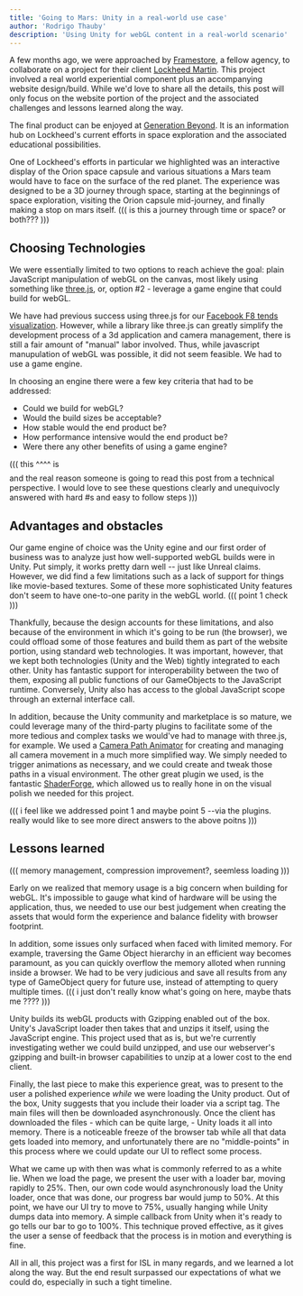 ```yaml
---
title: 'Going to Mars: Unity in a real-world use case'
author: 'Rodrigo Thauby'
description: 'Using Unity for webGL content in a real-world scenario'
---
```


A few months ago, we were approached by [Framestore](http://www.framestore.com/), a fellow agency, to collaborate on a project for their client [Lockheed Martin](http://www.lockheedmartin.com/). This project involved a real world experiential component plus an accompanying website design/build. While we'd love to share all the details, this post will only focus on the website portion of the project and the associated challenges and lessons learned along the way.

The final product can be enjoyed at [Generation Beyond](https://www.generation-beyond.com/).  It is an information hub on Lockheed's current efforts in space exploration and the associated educational possibilities. 

One of Lockheed's efforts in particular we highlighted was an interactive display of the Orion space capsule and various situations a Mars team would have to face on the surface of the red planet.  The experience was designed to be a 3D journey through space, starting at the beginnings of space exploration, visiting the Orion capsule mid-journey, and finally making a stop on mars itself.   ((( is this a journey through time or space? or both??? ))) 

## Choosing Technologies

We were essentially limited to two options to reach achieve the goal: plain JavaScript manipulation of webGL on the canvas, most likely using something like [three.js](http://threejs.org/), or, option \#2 - leverage a game engine that could build for webGL.

We have had previous success using three.js for our [Facebook F8 tends visualization](https://isl.co/2015/03/whats-trending-on-facebook-a-touchscreen-visualization-of-the-trends-api-live-at-f8/).  However, while a library like three.js can greatly simplify the development process of a 3d application and camera management, there is still a fair amount of "manual" labor involved.  Thus, while javascript manupulation of webGL was possible, it did not seem feasible.  We had to use a game engine.  

In choosing an engine there were a few key criteria that had to be addressed:

- Could we build for webGL?
- Would the build sizes be acceptable?
- How stable would the end product be?
- How performance intensive would the end product be?
- Were there any other benefits of using a game engine?

((( this ^^^^ is $$$$ and the real reason someone is going to read this post from a technical perspective.  I would love to see these questions clearly and unequivocly answered with hard #s and easy to follow steps ))) 

## Advantages and obstacles

Our game engine of choice was the Unity egine and our first order of business was to analyze just how well-supported webGL builds were in Unity.  Put simply, it works pretty darn well -- just like Unreal claims.  However, we did find a few limitations such as a lack of support for things like movie-based textures. Some of these more sophisticated Unity features don't seem to have one-to-one parity in the webGL world.   ((( point 1 check ))) 

Thankfully, because the design accounts for these limitations, and also because of the environment in which it's going to be run (the browser), we could offload some of those features and build them as part of the website portion, using standard web technologies. It was important, however, that we kept both technologies (Unity and the Web) tightly integrated to each other. Unity has fantastic support for interoperability between the two of them, exposing all public functions of our GameObjects to the JavaScript runtime. Conversely, Unity also has access to the global JavaScript scope through an external interface call.

In addition, because the Unity community and marketplace is so mature, we could leverage many of the third-party plugins to facilitate some of the more tedious and complex tasks we would've had to manage with three.js, for example. We used a [Camera Path Animator](https://www.assetstore.unity3d.com/en/#!/content/617) for creating and managing all camera movement in a much more simplified way. We simply needed to trigger animations as necessary, and we could create and tweak those paths in a visual environment. The other great plugin we used, is the fantastic [ShaderForge](http://acegikmo.com/shaderforge/), which allowed us to really hone in on the visual polish we needed for this project.

((( i feel like we addressed point 1 and maybe point 5 --via the plugins.  really would like to see more direct answers to the above poitns ))) 

## Lessons learned

((( memory management, compression improvement?, seemless loading ))) 

Early on we realized that memory usage is a big concern when building for webGL. It's impossible to gauge what kind of hardware will be using the application, thus, we needed to use our best judgement when creating the assets that would form the experience and balance fidelity with browser footprint.

In addition, some issues only surfaced when faced with limited memory. For example, traversing the Game Object hierarchy in an efficient way becomes paramount, as you can quickly overflow the memory alloted when running inside a browser. We had to be very judicious and save all results from any type of GameObject query for future use, instead of attempting to query multiple times. ((( i just don't really know what's going on here, maybe thats me ???? )))

Unity builds its webGL products with Gzipping enabled out of the box.   Unity's JavaScript loader then takes that and unzips it itself, using the JavaScript engine. This project used that as is, but we're currently investigating wether we could build unzipped, and use our webserver's gzipping and built-in browser capabilities to unzip at a lower cost to the end client.

Finally, the last piece to make this experience great, was to present to the user a polished experience *while* we were loading the Unity product. Out of the box, Unity suggests that you include their loader via a script tag. The main files will then be downloaded asynchronously. Once the client has downloaded the files - which can be quite large, - Unity loads it all into memory. There is a noticeable freeze of the browser tab while all that data gets loaded into memory, and unfortunately there are no "middle-points" in this process where we could update our UI to reflect some process.

What we came up with then was what is commonly referred to as a white lie. When we load the page, we present the user with a loader bar, moving rapidly to 25%. Then, our own code would asynchronously load the Unity loader, once that was done, our progress bar would jump to 50%. At this point, we have our UI try to move to 75%, usually hanging while Unity dumps data into memory. A simple callback from Unity when it's ready to go tells our bar to go to 100%. This technique proved effective, as it gives the user a sense of feedback that the process is in motion and everything is fine.

All in all, this project was a first for ISL in many regards, and we learned a lot along the way. But the end result surpassed our expectations of what we could do, especially in such a tight timeline.
